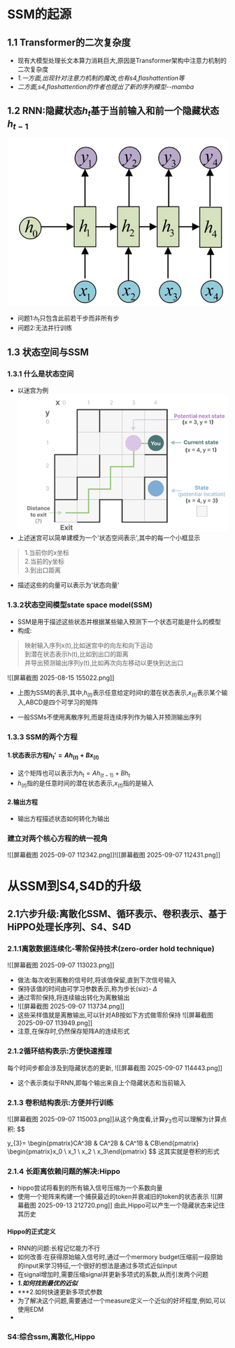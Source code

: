 # SSM的起源
## 1.1 Transformer的二次复杂度
- 现有大模型处理长文本算力消耗巨大,原因是Transformer架构中注意力机制的二次复杂度
- *1.一方面,出现针对注意力机制的魔改,也有s4,flashattention等*
- *二方面,s4,flashattention的作者也提出了新的序列模型--mamba*
## 1.2 RNN:隐藏状态$h_t$基于当前输入和前一个隐藏状态$h_{t-1}$
![alt text](<屏幕截图 2025-08-15 153114.png>)
- 问题1:$h_t$只包含此前若干步而非所有步
- 问题2:无法并行训练
## 1.3 状态空间与SSM
### 1.3.1 什么是状态空间
- 以迷宫为例
![alt text](<屏幕截图 2025-08-15 153703.png>)
- 上述迷宫可以简单建模为一个'状态空间表示',其中的每一个小框显示
> 1.当前你的x坐标<br>
> 2.当前的y坐标<br>
> 3.到出口距离<br>
- 描述这些的向量可以表示为'状态向量'
### 1.3.2状态空间模型state space model(SSM)
- SSM是用于描述这些状态并根据某些输入预测下一个状态可能是什么的模型
- 构成:
> 映射输入序列x(t),比如迷宫中的向左和向下运动<br>
> 到潜在状态表示h(t),比如到出口的距离<br>
> 并导出预测输出序列y(t),比如再次向左移动以更快到达出口<br>

![[屏幕截图 2025-08-15 155022.png]]

- 上图为SSM的表示,其中,$h_(t)$表示任意给定时间t的潜在状态表示,$x_(t)$表示某个输入,ABCD是四个可学习的矩阵

- 一般SSMs不使用离散序列,而是将连续序列作为输入并预测输出序列
### 1.3.3 SSM的两个方程
#### 1.状态表示方程$h_{t}' = Ah_{(t)} + Bx_{(t)}$
- 这个矩阵也可以表示为$h_t = Ah_{(t-1)} + Bh_t$
- $h_{(t)}$指的是任意时间的潜在状态表示,$x_{(t)}$指的是输入
#### 2.输出方程
- 输出方程描述状态如何转化为输出
### 建立对两个核心方程的统一视角
 ![[屏幕截图 2025-09-07 112342.png]]![[屏幕截图 2025-09-07 112431.png]]

# 从SSM到S4,S4D的升级
## 2.1六步升级:离散化SSM、循环表示、卷积表示、基于HiPPO处理长序列、S4、S4D
### 2.1.1离散数据连续化-零阶保持技术(zero-order hold technique)
![[屏幕截图 2025-09-07 113023.png]]
- 做法:每次收到离散的信号时,将该值保留,直到下次信号输入
- 保持该值的时间由可学习参数表示,称为步长(siz)- $\Delta$
- 通过零阶保持,将连续输出转化为离散输出
- ![[屏幕截图 2025-09-07 113734.png]]
- 这些采样值就是离散输出,可以针对AB按如下方式做零阶保持
![[屏幕截图 2025-09-07 113949.png]]
- 注意,在保存时,仍然保存矩阵A的连续形式
### 2.1.2循环结构表示:方便快速推理
每个时间步都会涉及到隐藏状态的更新,
![[屏幕截图 2025-09-07 114443.png]]
- 这个表示类似于RNN,即每个输出来自上个隐藏状态和当前输入
### 2.1.3 卷积结构表示:方便并行训练
![[屏幕截图 2025-09-07 115003.png]]从这个角度看,计算$y_3$也可以理解为计算点积:
$$

$$
$$
y_{3}= \begin{pmatrix}CA^3B & CA^2B & CA^1B & CB\end{pmatrix}
\begin{pmatrix}x_0 \\ x_1 \\ x_2 \\ x_3\end{pmatrix}
$$
这其实就是卷积的形式
### 2.1.4 长距离依赖问题的解决:Hippo
- hippo尝试将看到的所有输入信号压缩为一个系数向量
- 使用一个矩阵来构建一个捕获最近的token并衰减旧的token的状态表示
![[屏幕截图 2025-09-13 212720.png]]
由此,Hippo可以产生一个隐藏状态来记住其历史
#### Hippo的正式定义
- RNN的问题:长程记忆能力不行
- 如何改善:在获得原始输入信号时,通过一个mermory budget压缩前一段原始的input来学习特征,一个很好的想法是通过多项式近似input
- 在signal增加时,需要压缩signal并更新多项式的系数,从而引发两个问题
- ***1.如何找到最优的近似***
- ***2.如何快速更新多项式参数
- 为了解决这个问题,需要通过一个measure定义一个近似的好坏程度,例如,可以使用EDM
- 
### S4:综合ssm,离散化,Hippo
